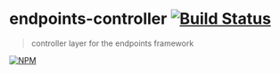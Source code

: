 # endpoints-controller [![Build Status](https://secure.travis-ci.org/tkellen/node-endpoints-controller.png)](http://travis-ci.org/tkellen/node-endpoints-controller)
> controller layer for the endpoints framework

[![NPM](https://nodei.co/npm/liftoff.png)](https://nodei.co/npm/endpoints/)
